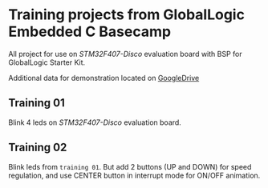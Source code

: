 # Training projects from GlobalLogic Embedded C Basecamp

All project for use on _STM32F407-Disco_ evaluation board with BSP for GlobalLogic Starter Kit.

Additional data for demonstration located on [GoogleDrive](https://drive.google.com/drive/folders/1FCusyGBt-Cub02OuuL_l30AyVIVgV55s?usp=sharing)

## Training 01

Blink 4 leds on _STM32F407-Disco_ evaluation board.

## Training 02

Blink leds from `training 01`. But add 2 buttons (UP and DOWN) for speed regulation, and use CENTER button in interrupt mode for ON/OFF animation.
